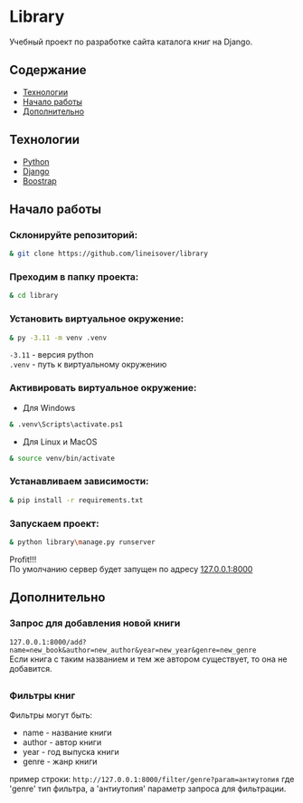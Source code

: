 # Library 
Учебный проект по разработке сайта каталога книг на Django. 

## Содержание 
- [Технологии](##Технологии)
- [Начало работы](##Начало-работы)
- [Дополнительно](##Дополнительно)

## Технологии 
- [Python](https://www.python.org/)
- [Django](https://www.djangoproject.com/) 
- [Boostrap](https://getbootstrap.com/)

## Начало работы 
### Склонируйте репозиторий:
```sh
& git clone https://github.com/lineisover/library
```
### Преходим в папку проекта:
```sh
& cd library
```
### Установить виртуальное окружение:
```sh
& py -3.11 -m venv .venv
```
`-3.11` - версия python  
`.venv` - путь к виртуальному окружению  

### Активировать виртуальное окружение:  
- Для Windows
```sh
& .venv\Scripts\activate.ps1
```
- Для Linux и MacOS
```sh
& source venv/bin/activate
```
### Устанавливаем зависимости:
```sh
& pip install -r requirements.txt
```
### Запускаем проект:
```sh
& python library\manage.py runserver
```
Profit!!!  
По умолчанию сервер будет запущен по адресу [127.0.0.1:8000](http://127.0.0.1:8000)

## Дополнительно
### Запрос для добавления новой книги
`127.0.0.1:8000/add?name=new_book&author=new_author&year=new_year&genre=new_genre`  
Если книга с таким названием и тем же автором существует, то она не добавится.
##
### Фильтры книг
Фильтры могут быть:
- name - название книги
- author - автор книги
- year - год выпуска книги
- genre - жанр книги

пример строки:
`http://127.0.0.1:8000/filter/genre?param=антиутопия`
где 'genre' тип фильтра, а 'антиутопия' параметр запроса для фильтрации.